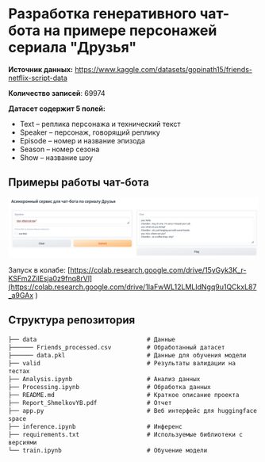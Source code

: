 # Разработка генеративного чат-бота на примере персонажей сериала "Друзья"

**Источник данных:** https://www.kaggle.com/datasets/gopinath15/friends-netflix-script-data 

**Количество записей**: 69974

**Датасет содержит 5 полей:**

* Text – реплика персонажа и технический текст
* Speaker – персонаж, говорящий реплику
* Episode – номер и название эпизода
* Season – номер сезона
* Show – название шоу

## Примеры работы чат-бота

<img src="./valid/result_test2.png" width=auto height=auto/>

Запуск в колабе: [https://colab.research.google.com/drive/15yGyk3K_r-KSFm2ZilEsja0z9fnq8rVl](https://colab.research.google.com/drive/1IaFwWL12LMLIdNgq9u1QCkxL87_a9GAx )

## Структура репозитория
    ├── data                               # Данные
    ├────── Friends_processed.csv          # Обработанный датасет
    ├────── data.pkl                       # Данные для обучения модели
    ├── valid                              # Результаты валидации на тестах
    ├── Analysis.ipynb                     # Анализ данных
    ├── Processing.ipynb                   # Обработка данных
    ├── README.md                          # Краткое описание проекта
    ├── Report_ShmelkovYB.pdf              # Отчет
    ├── app.py                             # Веб интерфейс для huggingface space
    ├── inference.ipynb                    # Инференс
    ├── requirements.txt                   # Используемые библиотеки с версиями
    └── train.ipynb                        # Обучение модели
